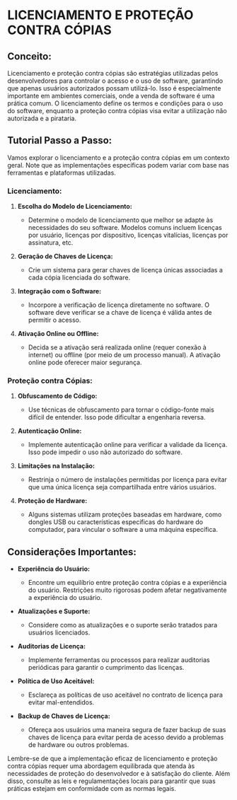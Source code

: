 # LICENCIAMENTO E PROTEÇÃO CONTRA CÓPIAS
## Conceito:
Licenciamento e proteção contra cópias são estratégias utilizadas pelos desenvolvedores para controlar o acesso e o uso de software, garantindo que apenas usuários autorizados possam utilizá-lo. Isso é especialmente importante em ambientes comerciais, onde a venda de software é uma prática comum. O licenciamento define os termos e condições para o uso do software, enquanto a proteção contra cópias visa evitar a utilização não autorizada e a pirataria.

## Tutorial Passo a Passo:
Vamos explorar o licenciamento e a proteção contra cópias em um contexto geral. Note que as implementações específicas podem variar com base nas ferramentas e plataformas utilizadas.

### Licenciamento:
1. **Escolha do Modelo de Licenciamento:**
   - Determine o modelo de licenciamento que melhor se adapte às necessidades do seu software. Modelos comuns incluem licenças por usuário, licenças por dispositivo, licenças vitalícias, licenças por assinatura, etc.

2. **Geração de Chaves de Licença:**
   - Crie um sistema para gerar chaves de licença únicas associadas a cada cópia licenciada do software.

3. **Integração com o Software:**
   - Incorpore a verificação de licença diretamente no software. O software deve verificar se a chave de licença é válida antes de permitir o acesso.

4. **Ativação Online ou Offline:**
   - Decida se a ativação será realizada online (requer conexão à internet) ou offline (por meio de um processo manual). A ativação online pode oferecer maior segurança.

### Proteção contra Cópias:
1. **Obfuscamento de Código:**
   - Use técnicas de obfuscamento para tornar o código-fonte mais difícil de entender. Isso pode dificultar a engenharia reversa.

2. **Autenticação Online:**
   - Implemente autenticação online para verificar a validade da licença. Isso pode impedir o uso não autorizado do software.

3. **Limitações na Instalação:**
   - Restrinja o número de instalações permitidas por licença para evitar que uma única licença seja compartilhada entre vários usuários.

4. **Proteção de Hardware:**
   - Alguns sistemas utilizam proteções baseadas em hardware, como dongles USB ou características específicas do hardware do computador, para vincular o software a uma máquina específica.

## Considerações Importantes:
- **Experiência do Usuário:**
  - Encontre um equilíbrio entre proteção contra cópias e a experiência do usuário. Restrições muito rigorosas podem afetar negativamente a experiência do usuário.

- **Atualizações e Suporte:**
  - Considere como as atualizações e o suporte serão tratados para usuários licenciados.

- **Auditorias de Licença:**
  - Implemente ferramentas ou processos para realizar auditorias periódicas para garantir o cumprimento das licenças.

- **Política de Uso Aceitável:**
  - Esclareça as políticas de uso aceitável no contrato de licença para evitar mal-entendidos.

- **Backup de Chaves de Licença:**
  - Ofereça aos usuários uma maneira segura de fazer backup de suas chaves de licença para evitar perda de acesso devido a problemas de hardware ou outros problemas.

Lembre-se de que a implementação eficaz de licenciamento e proteção contra cópias requer uma abordagem equilibrada que atenda às necessidades de proteção do desenvolvedor e à satisfação do cliente. Além disso, consulte as leis e regulamentações locais para garantir que suas práticas estejam em conformidade com as normas legais.